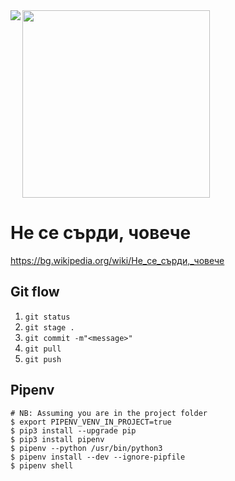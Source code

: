 <img src="https://github.com/mapto/4oBe4e/workflows/build/badge.svg" align="left">

<img src="https://i.ibb.co/6HMkNLY/1551803344-ne-se-surdi.jpg" width="300" align="middle">

# Не се сърди, човече

https://bg.wikipedia.org/wiki/Не_се_сърди,_човече

## Git flow

1. ```git status```
1. ```git stage .```
1. ```git commit -m"<message>"```
1. ```git pull```
1. ```git push```

## Pipenv

```
# NB: Assuming you are in the project folder
$ export PIPENV_VENV_IN_PROJECT=true
$ pip3 install --upgrade pip
$ pip3 install pipenv
$ pipenv --python /usr/bin/python3
$ pipenv install --dev --ignore-pipfile
$ pipenv shell
```

